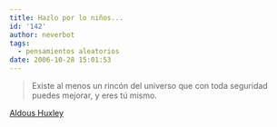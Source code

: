 ```yaml
---
title: Hazlo por lo niños...
id: '142'
author: neverbot
tags:
  - pensamientos aleatorios
date: 2006-10-28 15:01:53
---
```


> Existe al menos un rincón del universo que con toda seguridad puedes mejorar, y eres tú mismo.

[Aldous Huxley](http://en.wikipedia.org/wiki/Aldous_Huxley)
